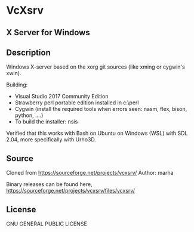 # VcXsrv

X Server for Windows
-----------------------------------------------------------------------------------


Description
-----------------------------------------------------------------------------------
Windows X-server based on the xorg git sources (like xming or cygwin's xwin).

Building:
- Visual Studio 2017 Community Edition
- Strawberry perl portable edition installed in c:\perl
- Cygwin (install the required tools when errors seen: nasm, flex, bison, python, ....)
- To build the installer: nsis

Verified that this works with Bash on Ubuntu on Windows (WSL) with SDL 2.04, more specifically with Urho3D.

Source
-----------------------------------------------------------------------------------
Cloned from https://sourceforge.net/projects/vcxsrv/
Author: marha

Binary releases can be found here, https://sourceforge.net/projects/vcxsrv/files/vcxsrv/

License
-----------------------------------------------------------------------------------
GNU GENERAL PUBLIC LICENSE




